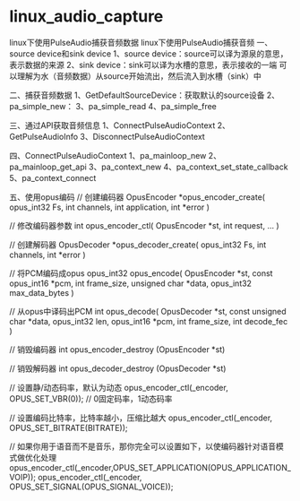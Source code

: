 # linux_audio_capture
linux下使用PulseAudio捕获音频数据
linux下使用PulseAudio捕获音频
一、source device和sink device
1、source device：source可以译为源泉的意思，表示数据的来源
2、sink device：sink可以译为水槽的意思，表示接收的一端
可以理解为水（音频数据）从source开始流出，然后流入到水槽（sink）中

二、捕获音频数据
1、GetDefaultSourceDevice：获取默认的source设备
2、pa_simple_new：
3、pa_simple_read
4、pa_simple_free

三、通过API获取音频信息
1、ConnectPulseAudioContext
2、GetPulseAudioInfo
3、DisconnectPulseAudioContext

四、ConnectPulseAudioContext
1、pa_mainloop_new
2、pa_mainloop_get_api
3、pa_context_new
4、pa_context_set_state_callback
5、pa_context_connect

五、使用opus编码
// 创建编码器
OpusEncoder *opus_encoder_create(
    opus_int32 Fs,
    int channels,
    int application,
    int *error
)

// 修改编码器参数
int opus_encoder_ctl(
    OpusEncoder *st,
    int request, ...
)

// 创建解码器
OpusDecoder *opus_decoder_create(
    opus_int32 Fs,
    int channels,
    int *error
)

// 将PCM编码成opus
opus_int32 opus_encode(
    OpusEncoder *st,
    const opus_int16 *pcm,
    int frame_size,
    unsigned char *data,
    opus_int32 max_data_bytes
)

// 从opus中译码出PCM
int opus_decode(
    OpusDecoder *st,
    const unsigned char *data,
    opus_int32 len,
    opus_int16 *pcm,
    int frame_size,
    int decode_fec
)

// 销毁编码器
int opus_encoder_destroy (OpusEncoder *st)

// 销毁解码器
int opus_decoder_destroy (OpusDecoder *st)

// 设置静/动态码率，默认为动态
opus_encoder_ctl(_encoder, OPUS_SET_VBR(0));  // 0固定码率，1动态码率

// 设置编码比特率，比特率越小，压缩比越大
opus_encoder_ctl(_encoder, OPUS_SET_BITRATE(BITRATE));

// 如果你用于语音而不是音乐，那你完全可以设置如下，以使编码器针对语音模式做优化处理
opus_encoder_ctl(_encoder,OPUS_SET_APPLICATION(OPUS_APPLICATION_VOIP));
opus_encoder_ctl(_encoder, OPUS_SET_SIGNAL(OPUS_SIGNAL_VOICE));
